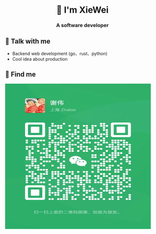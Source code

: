 
<h1 align="center">🫡  I'm XieWei </h1>
<h3 align="center">A software developer </h3>



## 💬 Talk with me
- Backend web development (go、rust、python)
- Cool idea about production


## 🫡 Find me


<div class="qrcode-container">
  <img src="./img/wechat.jpg" alt="wu_xiaoshen" width="475" height="475">
</div>

